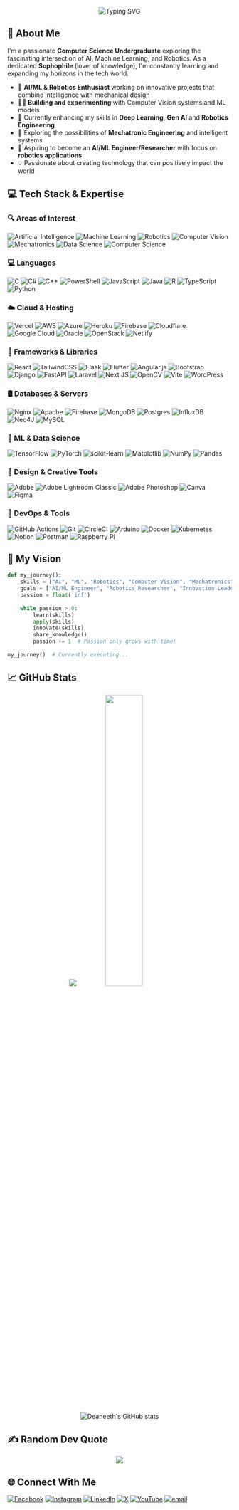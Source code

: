 <div align="center">
  <img src="https://readme-typing-svg.herokuapp.com?font=Fira+Code&weight=500&size=30&pause=1000&color=9745F5&background=FFFFFF00&center=true&vCenter=true&random=false&width=600&height=100&lines=Hey+there,+Dean+here..." alt="Typing SVG" />
</div>
<!-- <div align="center">
  <img src="https://readme-typing-svg.herokuapp.com?font=Fira+Code&weight=500&size=30&pause=1000&color=9745F5&background=FFFFFF00&center=true&vCenter=true&random=false&width=600&height=100&lines=CS+Undergraduate;AI%2FML+Robotics+Enthusiast;Sophophile" alt="Typing SVG" />
  
  [![Profile Views](https://komarev.com/ghpvc/?username=deaneeth&color=blueviolet&style=flat-square&label=Profile+Views)](https://github.com/deaneeth)
</div> -->

## 🧠 About Me

I'm a passionate **Computer Science Undergraduate** exploring the fascinating intersection of AI, Machine Learning, and Robotics. As a dedicated **Sophophile** (lover of knowledge), I'm constantly learning and expanding my horizons in the tech world.

- 🤖 **AI/ML & Robotics Enthusiast** working on innovative projects that combine intelligence with mechanical design
- 👨‍💻 **Building and experimenting** with Computer Vision systems and ML models
- 🌱 Currently enhancing my skills in **Deep Learning**, **Gen AI** and **Robotics Engineering**
- 🔭 Exploring the possibilities of **Mechatronic Engineering** and intelligent systems
- 🚀 Aspiring to become an **AI/ML Engineer/Researcher** with focus on **robotics applications**
- 💡 Passionate about creating technology that can positively impact the world



## 💻 Tech Stack & Expertise

 ### 🔍 Areas of Interest
  
  ![Artificial Intelligence](https://img.shields.io/badge/Artificial%20Intelligence-FF6719?style=flat&logo=c&logoColor=white)
  ![Machine Learning](https://img.shields.io/badge/Machine%20Learning-01D277?style=flat&logo=c&logoColor=white)
  ![Robotics](https://img.shields.io/badge/Robotics-4285F4?style=flat&logo=c&logoColor=white)
  ![Computer Vision](https://img.shields.io/badge/Computer%20Vision-3DDC84?style=flat&logo=c&logoColor=white)
  ![Mechatronics](https://img.shields.io/badge/Mechatronics-FF9E0F?style=flat&logo=c&logoColor=white)
  ![Data Science](https://img.shields.io/badge/Data%20Science-9146FF?style=flat&logo=c&logoColor=white)
  ![Computer Science](https://img.shields.io/badge/Computer%20Science-blue?style=flat&logo=c&logoColor=white)

 ### 💻 Languages
  
  ![C](https://img.shields.io/badge/c-%2300599C.svg?style=flat&logo=c&logoColor=white)
  ![C#](https://img.shields.io/badge/c%23-%23239120.svg?style=flat&logo=csharp&logoColor=white)
  ![C++](https://img.shields.io/badge/c++-%2300599C.svg?style=flat&logo=c%2B%2B&logoColor=white)
  ![PowerShell](https://img.shields.io/badge/PowerShell-%235391FE.svg?style=flat&logo=powershell&logoColor=white)
  ![JavaScript](https://img.shields.io/badge/javascript-%23323330.svg?style=flat&logo=javascript&logoColor=%23F7DF1E)
  ![Java](https://img.shields.io/badge/java-%23ED8B00.svg?style=flat&logo=openjdk&logoColor=white)
  ![R](https://img.shields.io/badge/r-%23276DC3.svg?style=flat&logo=r&logoColor=white)
  ![TypeScript](https://img.shields.io/badge/typescript-%23007ACC.svg?style=flat&logo=typescript&logoColor=white)
  ![Python](https://img.shields.io/badge/python-3670A0?style=flat&logo=python&logoColor=ffdd54)

  ### ☁️ Cloud & Hosting
  
  ![Vercel](https://img.shields.io/badge/vercel-%23000000.svg?style=flat&logo=vercel&logoColor=white)
  ![AWS](https://img.shields.io/badge/AWS-%23FF9900.svg?style=flat&logo=amazon-aws&logoColor=white)
  ![Azure](https://img.shields.io/badge/azure-%230072C6.svg?style=flat&logo=microsoftazure&logoColor=white)
  ![Heroku](https://img.shields.io/badge/heroku-%23430098.svg?style=flat&logo=heroku&logoColor=white)
  ![Firebase](https://img.shields.io/badge/firebase-%23039BE5.svg?style=flat&logo=firebase)
  ![Cloudflare](https://img.shields.io/badge/Cloudflare-F38020?style=flat&logo=Cloudflare&logoColor=white)
  ![Google Cloud](https://img.shields.io/badge/GoogleCloud-%234285F4.svg?style=flat&logo=google-cloud&logoColor=white)
  ![Oracle](https://img.shields.io/badge/Oracle-F80000?style=flat&logo=oracle&logoColor=white)
  ![OpenStack](https://img.shields.io/badge/Openstack-%23f01742.svg?style=flat&logo=openstack&logoColor=white)
  ![Netlify](https://img.shields.io/badge/netlify-%23000000.svg?style=flat&logo=netlify&logoColor=#00C7B7)

  ### 🧩 Frameworks & Libraries
  
  ![React](https://img.shields.io/badge/react-%2320232a.svg?style=flat&logo=react&logoColor=%2361DAFB)
  ![TailwindCSS](https://img.shields.io/badge/tailwindcss-%2338B2AC.svg?style=flat&logo=tailwind-css&logoColor=white)
  ![Flask](https://img.shields.io/badge/flask-%23000.svg?style=flat&logo=flask&logoColor=white)
  ![Flutter](https://img.shields.io/badge/Flutter-%2302569B.svg?style=flat&logo=Flutter&logoColor=white)
  ![Angular.js](https://img.shields.io/badge/angular.js-%23E23237.svg?style=flat&logo=angularjs&logoColor=white)
  ![Bootstrap](https://img.shields.io/badge/bootstrap-%238511FA.svg?style=flat&logo=bootstrap&logoColor=white)
  ![Django](https://img.shields.io/badge/django-%23092E20.svg?style=flat&logo=django&logoColor=white)
  ![FastAPI](https://img.shields.io/badge/FastAPI-005571?style=flat&logo=fastapi)
  ![Laravel](https://img.shields.io/badge/laravel-%23FF2D20.svg?style=flat&logo=laravel&logoColor=white)
  ![Next JS](https://img.shields.io/badge/Next-black?style=flat&logo=next.js&logoColor=white)
  ![OpenCV](https://img.shields.io/badge/opencv-%23white.svg?style=flat&logo=opencv&logoColor=white)
  ![Vite](https://img.shields.io/badge/vite-%23646CFF.svg?style=flat&logo=vite&logoColor=white)
  ![WordPress](https://img.shields.io/badge/WordPress-%23117AC9.svg?style=flat&logo=WordPress&logoColor=white)

  ### 🛢️ Databases & Servers
  
  ![Nginx](https://img.shields.io/badge/nginx-%23009639.svg?style=flat&logo=nginx&logoColor=white)
  ![Apache](https://img.shields.io/badge/apache-%23D42029.svg?style=flat&logo=apache&logoColor=white)
  ![Firebase](https://img.shields.io/badge/firebase-a08021?style=flat&logo=firebase&logoColor=ffcd34)
  ![MongoDB](https://img.shields.io/badge/MongoDB-%234ea94b.svg?style=flat&logo=mongodb&logoColor=white)
  ![Postgres](https://img.shields.io/badge/postgres-%23316192.svg?style=flat&logo=postgresql&logoColor=white)
  ![InfluxDB](https://img.shields.io/badge/InfluxDB-22ADF6?style=flat&logo=InfluxDB&logoColor=white)
  ![Neo4J](https://img.shields.io/badge/Neo4j-008CC1?style=flat&logo=neo4j&logoColor=white)
  ![MySQL](https://img.shields.io/badge/mysql-4479A1.svg?style=flat&logo=mysql&logoColor=white)

  ### 🧪 ML & Data Science
  
  ![TensorFlow](https://img.shields.io/badge/TensorFlow-%23FF6F00.svg?style=flat&logo=TensorFlow&logoColor=white)
  ![PyTorch](https://img.shields.io/badge/PyTorch-%23EE4C2C.svg?style=flat&logo=PyTorch&logoColor=white)
  ![scikit-learn](https://img.shields.io/badge/scikit--learn-%23F7931E.svg?style=flat&logo=scikit-learn&logoColor=white)
  ![Matplotlib](https://img.shields.io/badge/Matplotlib-%23ffffff.svg?style=flat&logo=Matplotlib&logoColor=black)
  ![NumPy](https://img.shields.io/badge/numpy-%23013243.svg?style=flat&logo=numpy&logoColor=white)
  ![Pandas](https://img.shields.io/badge/pandas-%23150458.svg?style=flat&logo=pandas&logoColor=white)

  ### 🎨 Design & Creative Tools
  
  ![Adobe](https://img.shields.io/badge/adobe-%23FF0000.svg?style=flat&logo=adobe&logoColor=white)
  ![Adobe Lightroom Classic](https://img.shields.io/badge/Adobe%20Lightroom%20Classic-31A8FF.svg?style=flat&logo=Adobe%20Lightroom%20Classic&logoColor=white)
  ![Adobe Photoshop](https://img.shields.io/badge/adobe%20photoshop-%2331A8FF.svg?style=flat&logo=adobe%20photoshop&logoColor=white)
  ![Canva](https://img.shields.io/badge/Canva-%2300C4CC.svg?style=flat&logo=Canva&logoColor=white)
  ![Figma](https://img.shields.io/badge/figma-%23F24E1E.svg?style=flat&logo=figma&logoColor=white)

  ### 🔧 DevOps & Tools
  
  ![GitHub Actions](https://img.shields.io/badge/github%20actions-%232671E5.svg?style=flat&logo=githubactions&logoColor=white)
  ![Git](https://img.shields.io/badge/git-%23F05033.svg?style=flat&logo=git&logoColor=white)
  ![CircleCI](https://img.shields.io/badge/circleci-%23161616.svg?style=flat&logo=circleci&logoColor=white)
  ![Arduino](https://img.shields.io/badge/-Arduino-00979D?style=flat&logo=Arduino&logoColor=white)
  ![Docker](https://img.shields.io/badge/docker-%230db7ed.svg?style=flat&logo=docker&logoColor=white)
  ![Kubernetes](https://img.shields.io/badge/kubernetes-%23326ce5.svg?style=flat&logo=kubernetes&logoColor=white)
  ![Notion](https://img.shields.io/badge/Notion-%23000000.svg?style=flat&logo=notion&logoColor=white)
  ![Postman](https://img.shields.io/badge/Postman-FF6C37?style=flat&logo=postman&logoColor=white)
  ![Raspberry Pi](https://img.shields.io/badge/-Raspberry_Pi-C51A4A?style=flat&logo=Raspberry-Pi)


## 🌟 My Vision

```python
def my_journey():
    skills = ["AI", "ML", "Robotics", "Computer Vision", "Mechatronics"]
    goals = ["AI/ML Engineer", "Robotics Researcher", "Innovation Leader"]
    passion = float('inf')
    
    while passion > 0:
        learn(skills)
        apply(skills)
        innovate(skills)
        share_knowledge()
        passion += 1  # Passion only grows with time!
        
my_journey()  # Currently executing...
```

## 📈 GitHub Stats

<div align="center">
  <img src="https://nirzak-streak-stats.vercel.app/?user=deaneeth&theme=radical&hide_border=true&include_all_commits=true&count_private=true&layout=compact"/>
  <img src="https://github-readme-stats.vercel.app/api/top-langs/?username=deaneeth&theme=radical&hide_border=true&include_all_commits=true&count_private=true&layout=compact" width="41%"/>
</div>

<div align="center">
  
![Deaneeth's GitHub stats](https://github-readme-stats.vercel.app/api?username=deaneeth&theme=radical&&hide_border=true&&include_all_commits=false&count_private=false&layout=compact"width="41%"&show_icons=true)
</div>


## ✍️ Random Dev Quote

<div align="center"> 
  
![](https://quotes-github-readme.vercel.app/api?type=horizontal&theme=radical)
</div>

## 🌐 Connect With Me
[![Facebook](https://img.shields.io/badge/Facebook-%231877F2.svg?logo=Facebook&logoColor=white)](https://www.facebook.com/deaneeth) 
[![Instagram](https://img.shields.io/badge/Instagram-%23E4405F.svg?logo=Instagram&logoColor=white)](https://instagram.com/deaneeth) 
[![LinkedIn](https://img.shields.io/badge/LinkedIn-%230077B5.svg?logo=linkedin&logoColor=white)](https://linkedin.com/in/deaneeth) 
[![X](https://img.shields.io/badge/X-black.svg?logo=X&logoColor=white)](https://x.com/Deaneeth_) 
[![YouTube](https://img.shields.io/badge/YouTube-%23FF0000.svg?logo=YouTube&logoColor=white)](https://youtube.com/@cybersika) 
[![email](https://img.shields.io/badge/Email-D14836?logo=gmail&logoColor=white)](mailto:dnethusahan.h05@gmail.com)

 <!-- ## 💰 Support My Work
[![PayPal](https://img.shields.io/badge/PayPal-00457C?style=for-the-badge&logo=paypal&logoColor=white)](https://paypal.me/@DANEHETTIARACHCHI) 

<!-- Profile inspired by awesome GitHub community. Created with 💜 by Dineth -->
